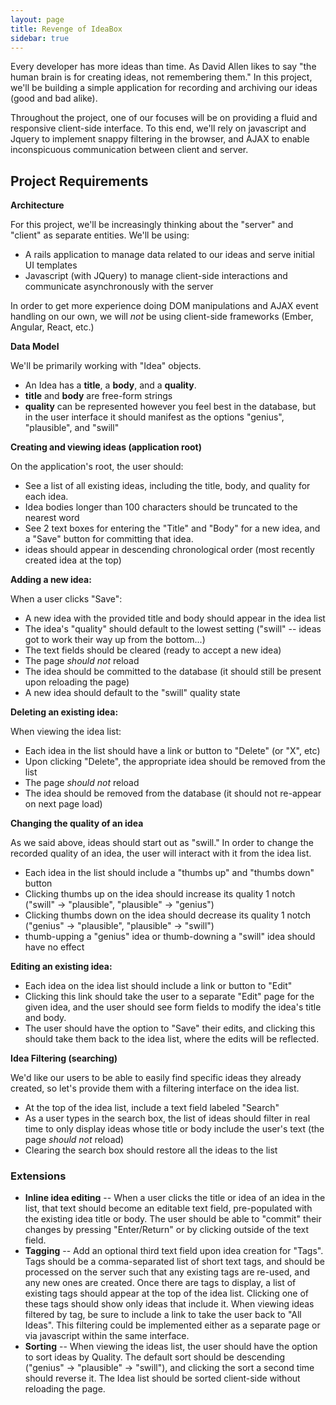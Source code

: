 ```yaml
---
layout: page
title: Revenge of IdeaBox
sidebar: true
---
```


Every developer has more ideas than time. As David Allen likes to say "the
human brain is for creating ideas, not remembering them." In this project,
we'll be building a simple application for recording and archiving our ideas
(good and bad alike).

Throughout the project, one of our focuses will be on providing a fluid and responsive
client-side interface. To this end, we'll rely on javascript and Jquery
to implement snappy filtering in the browser, and AJAX to enable
inconspicuous communication between client and server.

## Project Requirements

__Architecture__

For this project, we'll be increasingly thinking about the "server" and "client"
as separate entities. We'll be using:

* A rails application to manage data related to our ideas and serve
  initial UI templates
* Javascript (with JQuery) to manage client-side interactions and communicate
  asynchronously with the server

In order to get more experience doing DOM manipulations and AJAX event handling on our own,
we will _not_ be using client-side frameworks (Ember, Angular, React, etc.)

__Data Model__

We'll be primarily working with "Idea" objects.

* An Idea has a __title__, a __body__, and a __quality__.
* __title__ and __body__ are free-form strings
* __quality__ can be represented however you feel best in the database,
  but in the user interface it should manifest as the options "genius", "plausible", and "swill"

__Creating and viewing ideas (application root)__

On the application's root, the user should:

* See a list of all existing ideas, including the title, body, and quality for each idea.
* Idea bodies longer than 100 characters should be truncated to the nearest word
* See 2 text boxes for entering the "Title" and "Body" for a new idea,
  and a "Save" button for committing that idea. 
* ideas should appear in descending chronological order (most recently created
  idea at the top)

__Adding a new idea:__

When a user clicks "Save":

* A new idea with the provided title and body should appear in the idea list
* The idea's "quality" should default to the lowest setting ("swill" -- ideas got to
  work their way up from the bottom...)
* The text fields should be cleared (ready to accept a new idea)
* The page _should not_ reload
* The idea should be committed to the database (it should still be present upon reloading the page)
* A new idea should default to the "swill" quality state

__Deleting an existing idea:__

When viewing the idea list:

* Each idea in the list should have a link or button to "Delete" (or "X", etc)
* Upon clicking "Delete", the appropriate idea should be removed from the list
* The page _should not_ reload
* The idea should be removed from the database (it should not re-appear on next page load)

__Changing the quality of an idea__

As we said above, ideas should start out as "swill." In order to change the
recorded quality of an idea, the user will interact with it from the idea list.

* Each idea in the list should include a "thumbs up" and "thumbs down" button
* Clicking thumbs up on the idea should increase its quality 1 notch ("swill" -> "plausible",
  "plausible" -> "genius")
* Clicking thumbs down on the idea should decrease its quality 1 notch ("genius" -> "plausible",
  "plausible" -> "swill")
* thumb-upping a "genius" idea or thumb-downing a "swill" idea should have no effect

__Editing an existing idea:__

* Each idea on the idea list should include a link or button to "Edit"
* Clicking this link should take the user to a separate "Edit" page for the given
  idea, and the user should see form fields to modify the idea's title and body.
* The user should have the option to "Save" their edits, and clicking this should
  take them back to the idea list, where the edits will be reflected.

__Idea Filtering (searching)__

We'd like our users to be able to easily find specific ideas they already created, so
let's provide them with a filtering interface on the idea list.

* At the top of the idea list, include a text field labeled "Search"
* As a user types in the search box, the list of ideas should filter in real
  time to only display ideas whose title or body include the user's text (the page _should not_ reload)
* Clearing the search box should restore all the ideas to the list

### Extensions

* __Inline idea editing__ -- When a user clicks the title or idea of an idea in the list, that text should become an editable text field,
  pre-populated with the existing idea title or body. The user should be able to "commit" their changes by pressing "Enter/Return" or by
  clicking outside of the text field.
* __Tagging__ -- Add an optional third text field upon idea creation for "Tags". Tags should be a
  comma-separated list of short text tags, and should be processed on the server
  such that any existing tags are re-used, and any new ones are created. Once there are
  tags to display, a list of existing tags should appear at the top of the idea list.
  Clicking one of these tags should show only ideas that include it. When viewing ideas
  filtered by tag, be sure to include a link to take the user back to "All Ideas". This
  filtering could be implemented either as a separate page or via javascript within the
  same interface.
* __Sorting__ -- When viewing the ideas list, the user should have the option to sort
  ideas by Quality. The default sort should be descending ("genius" -> "plausible" -> "swill"),
  and clicking the sort a second time should reverse it. The Idea list should
  be sorted client-side without reloading the page.
